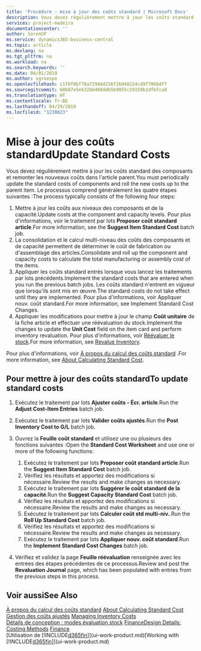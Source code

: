 ```yaml
---
title: 'Procédure : mise à jour des coûts standard | Microsoft Docs'
description: Vous devez régulièrement mettre à jour les coûts standard des composants et remonter les nouveaux coûts dans l'article parent.
services: project-madeira
documentationcenter: ''
author: SorenGP
ms.service: dynamics365-business-central
ms.topic: article
ms.devlang: na
ms.tgt_pltfrm: na
ms.workload: na
ms.search.keywords: ''
ms.date: 04/01/2019
ms.author: sgroespe
ms.openlocfilehash: c1f8f0bf70a72944d216f2b948224cd9f706bdff
ms.sourcegitcommit: 60b87e5eb32bb408dd65b9855c29159b1dfbfca8
ms.translationtype: HT
ms.contentlocale: fr-BE
ms.lasthandoff: 04/29/2019
ms.locfileid: "1238823"
---
```

# <a name="update-standard-costs"></a><span data-ttu-id="a8cea-103">Mise à jour des coûts standard</span><span class="sxs-lookup"><span data-stu-id="a8cea-103">Update Standard Costs</span></span>
<span data-ttu-id="a8cea-104">Vous devez régulièrement mettre à jour les coûts standard des composants et remonter les nouveaux coûts dans l'article parent.</span><span class="sxs-lookup"><span data-stu-id="a8cea-104">You must periodically update the standard costs of components and roll the new costs up to the parent item.</span></span> <span data-ttu-id="a8cea-105">Le processus comprend généralement les quatre étapes suivantes :</span><span class="sxs-lookup"><span data-stu-id="a8cea-105">The process typically consists of the following four steps:</span></span>  

1.  <span data-ttu-id="a8cea-106">Mettre à jour les coûts aux niveaux des composants et de la capacité.</span><span class="sxs-lookup"><span data-stu-id="a8cea-106">Update costs at the component and capacity levels.</span></span> <span data-ttu-id="a8cea-107">Pour plus d'informations, voir le traitement par lots **Proposer coût standard article**.</span><span class="sxs-lookup"><span data-stu-id="a8cea-107">For more information, see the **Suggest Item Standard Cost** batch job.</span></span>  
2.  <span data-ttu-id="a8cea-108">La consolidation et le calcul multi-niveau des coûts des composants et de capacité permettent de déterminer le coût de fabrication ou d'assemblage des articles.</span><span class="sxs-lookup"><span data-stu-id="a8cea-108">Consolidate and roll up the component and capacity costs to calculate the total manufacturing or assembly cost of the items.</span></span>  
3.  <span data-ttu-id="a8cea-109">Appliquer les coûts standard entrés lorsque vous lancez les traitements par lots précédents.</span><span class="sxs-lookup"><span data-stu-id="a8cea-109">Implement the standard costs that are entered when you run the previous batch jobs.</span></span> <span data-ttu-id="a8cea-110">Les coûts standard n'entrent en vigueur que lorsqu'ils sont mis en œuvre.</span><span class="sxs-lookup"><span data-stu-id="a8cea-110">The standard costs do not take effect until they are implemented.</span></span> <span data-ttu-id="a8cea-111">Pour plus d'informations, voir Appliquer nouv. coût standard.</span><span class="sxs-lookup"><span data-stu-id="a8cea-111">For more information, see Implement Standard Cost Changes.</span></span>  
4.  <span data-ttu-id="a8cea-112">Appliquer les modifications pour mettre à jour le champ **Coût unitaire** de la fiche article et effectuer une réévaluation du stock.</span><span class="sxs-lookup"><span data-stu-id="a8cea-112">Implement the changes to update the **Unit Cost** field on the item card and perform inventory revaluation.</span></span> <span data-ttu-id="a8cea-113">Pour plus d'informations, voir [Réévaluer le stock](inventory-how-revalue-inventory.md).</span><span class="sxs-lookup"><span data-stu-id="a8cea-113">For more information, see [Revalue Inventory](inventory-how-revalue-inventory.md).</span></span>  

<span data-ttu-id="a8cea-114">Pour plus d'informations, voir [À propos du calcul des coûts standard](finance-about-calculating-standard-cost.md) .</span><span class="sxs-lookup"><span data-stu-id="a8cea-114">For more information, see [About Calculating Standard Cost](finance-about-calculating-standard-cost.md).</span></span>  
## <a name="to-update-standard-costs"></a><span data-ttu-id="a8cea-115">Pour mettre à jour des coûts standard</span><span class="sxs-lookup"><span data-stu-id="a8cea-115">To update standard costs</span></span>  
1.  <span data-ttu-id="a8cea-116">Exécutez le traitement par lots **Ajuster coûts - Écr. article**.</span><span class="sxs-lookup"><span data-stu-id="a8cea-116">Run the **Adjust Cost-Item Entries** batch job.</span></span>  
2.  <span data-ttu-id="a8cea-117">Exécutez le traitement par lots **Valider coûts ajustés**.</span><span class="sxs-lookup"><span data-stu-id="a8cea-117">Run the **Post Inventory Cost to G/L** batch job.</span></span>  
3.  <span data-ttu-id="a8cea-118">Ouvrez la **Feuille coût standard** et utilisez une ou plusieurs des fonctions suivantes :</span><span class="sxs-lookup"><span data-stu-id="a8cea-118">Open the **Standard Cost Worksheet** and use one or more of the following functions:</span></span>  

    1.  <span data-ttu-id="a8cea-119">Exécutez le traitement par lots **Proposer coût standard article**.</span><span class="sxs-lookup"><span data-stu-id="a8cea-119">Run the **Suggest Item Standard Cost** batch job.</span></span>  
    2.  <span data-ttu-id="a8cea-120">Vérifiez les résultats et apportez des modifications si nécessaire.</span><span class="sxs-lookup"><span data-stu-id="a8cea-120">Review the results and make changes as necessary.</span></span>  
    3.  <span data-ttu-id="a8cea-121">Exécutez le traitement par lots **Suggérer le coût standard de la capacité**.</span><span class="sxs-lookup"><span data-stu-id="a8cea-121">Run the **Suggest Capacity Standard Cost** batch job.</span></span>  
    4.  <span data-ttu-id="a8cea-122">Vérifiez les résultats et apportez des modifications si nécessaire.</span><span class="sxs-lookup"><span data-stu-id="a8cea-122">Review the results and make changes as necessary.</span></span>
    5. <span data-ttu-id="a8cea-123">Exécutez le traitement par lots **Calculer coût std multi-niv.**.</span><span class="sxs-lookup"><span data-stu-id="a8cea-123">Run the **Roll Up Standard Cost** batch job.</span></span>
    6.  <span data-ttu-id="a8cea-124">Vérifiez les résultats et apportez des modifications si nécessaire.</span><span class="sxs-lookup"><span data-stu-id="a8cea-124">Review the results and make changes as necessary.</span></span>
    7.  <span data-ttu-id="a8cea-125">Exécutez le traitement par lots **Appliquer nouv. coût standard**.</span><span class="sxs-lookup"><span data-stu-id="a8cea-125">Run the **Implement Standard Cost Changes** batch job.</span></span>  
4.  <span data-ttu-id="a8cea-126">Vérifiez et validez la page **Feuille réévaluation** renseignée avec les entrées des étapes précédentes de ce processus.</span><span class="sxs-lookup"><span data-stu-id="a8cea-126">Review and post the **Revaluation Journal** page, which has been populated with entries from the previous steps in this process.</span></span>  

## <a name="see-also"></a><span data-ttu-id="a8cea-127">Voir aussi</span><span class="sxs-lookup"><span data-stu-id="a8cea-127">See Also</span></span>  
 <span data-ttu-id="a8cea-128">[À propos du calcul des coûts standard](finance-about-calculating-standard-cost.md) </span><span class="sxs-lookup"><span data-stu-id="a8cea-128">[About Calculating Standard Cost](finance-about-calculating-standard-cost.md) </span></span>  
 <span data-ttu-id="a8cea-129">[Gestion des coûts ajustés](finance-manage-inventory-costs.md) </span><span class="sxs-lookup"><span data-stu-id="a8cea-129">[Managing Inventory Costs](finance-manage-inventory-costs.md) </span></span>  
 <span data-ttu-id="a8cea-130">[Détails de conception : modes évaluation stock](design-details-costing-methods.md) [Finance](finance.md)</span><span class="sxs-lookup"><span data-stu-id="a8cea-130">[Design Details: Costing Methods](design-details-costing-methods.md) [Finance](finance.md)</span></span>  
 <span data-ttu-id="a8cea-131">[Utilisation de [!INCLUDE[d365fin](includes/d365fin_md.md)]](ui-work-product.md)</span><span class="sxs-lookup"><span data-stu-id="a8cea-131">[Working with [!INCLUDE[d365fin](includes/d365fin_md.md)]](ui-work-product.md)</span></span>  
